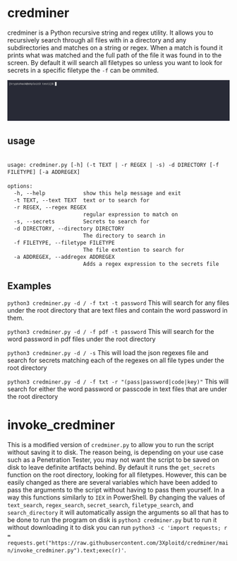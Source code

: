# credminer

credminer is a Python recursive string and regex utility. It allows you to recursively search through all files with in a directory and any subdirectories and matches on a string or regex. When a match is found it prints what was matched and the full path of the file it was found in to the screen. By default it will search all filetypes so unless you want to look for secrets in a specific filetype the `-f` can be ommited.

![demo2.gif](https://github.com/3Xploitd/credminer/blob/f2997fe30a9cbfa2f4037df46b5b176c52b1b87a/demo2.gif)

## usage

~~~

usage: credminer.py [-h] (-t TEXT | -r REGEX | -s) -d DIRECTORY [-f FILETYPE] [-a ADDREGEX]

options:
  -h, --help            show this help message and exit
  -t TEXT, --text TEXT  text or to search for
  -r REGEX, --regex REGEX
                        regular expression to match on
  -s, --secrets         Secrets to search for
  -d DIRECTORY, --directory DIRECTORY
                        The directory to search in
  -f FILETYPE, --filetype FILETYPE
                        The file extention to search for
  -a ADDREGEX, --addregex ADDREGEX
                        Adds a regex expression to the secrets file
~~~

      
## Examples

`python3 credminer.py -d / -f txt -t password`
This will search for any files under the root directory that are text files and contain the word password in them.

`python3 credminer.py -d / -f pdf -t password`
This will search for the word password in pdf files under the root directory

`python3 credminer.py -d / -s`
This will load the json regexes file and search for secrets matching each of the regexes on all file types under the root directory

`python3 credminer.py -d / -f txt -r "(pass|password|code|key)"`
This will search for either the word password or passcode in text files that are under the root directory

# invoke_credminer

This is  a modified version of `credminer.py` to allow you to run the script without saving it to disk. The reason being, is depending on your use case such as a Penetration Tester, you may not want the script to be saved on disk to leave definite artifacts behind. By default it runs the `get_secrets` function on the root directory, looking for all filetypes. However, this can be easily changed as there are several variables which have been added to pass the arguments to the script without having to pass them yourself. In a way this functions similarly to `IEX` in PowerShell. By changing the values of `text_search`, `regex_search`, `secret_search`, `filetype_search`, and `search_directory` it will automatically assign the arguments so all that has to be done to run the program on disk is `python3 credminer.py` but to run it without downloading it to disk you can run `python3 -c 'import requests; r = requests.get("https://raw.githubusercontent.com/3Xploitd/credminer/main/invoke_credminer.py").text;exec(r)'`.
